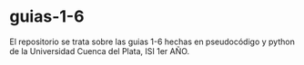 # guias-1-6
El repositorio se trata sobre las guias 1-6 hechas en pseudocódigo y python de la Universidad Cuenca del Plata, ISI 1er AÑO.
